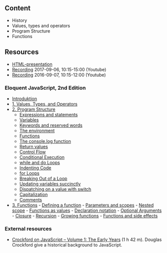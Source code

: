 ## Content
- History
- Values, types and operators
- Program Structure
- Functions

## Resources
- [HTML-presentation](https://rawgit.com/CS-LNU-Learning-Objects/javascript/master/lectures/01/index.html)
- [Recording](https://youtu.be/fgGezdANui4) 2017-09-06, 10:15-15:00 (Youtube)
- [Recording](https://youtu.be/CHrKuuxx-Qo) 2016-09-07, 10:15-12:00 (Youtube)




### Eloquent JavaScript, 2nd Edition

- [Introduktion](http://eloquentjavascript.net/00_intro.html)
- [1. Values, Types, and Operators](http://eloquentjavascript.net/01_values.html)
- [2. Program Structure](http://eloquentjavascript.net/02_program_structure.html)
	- [Expressions and statements](http://eloquentjavascript.net/02_program_structure.html#h_5fUOQZwwHx)
    - [Variables](http://eloquentjavascript.net/02_program_structure.html#h_rAGNsfewCX)
	- [Keywords and reserved words](http://eloquentjavascript.net/02_program_structure.html#h_ko4pqLOTdI)
    - [The environment](http://eloquentjavascript.net/02_program_structure.html#h_2Tc54fkIgF)
    - [Functions](http://eloquentjavascript.net/02_program_structure.html#h_K5Yd6h3Axg)
    - [The console.log function](http://eloquentjavascript.net/02_program_structure.html#h_6+Vb3XQoaa)
    - [Return values](http://eloquentjavascript.net/02_program_structure.html#h_nULi9znEdr)
    - [Control Flow](http://eloquentjavascript.net/02_program_structure.html#h_rDxYNPd65Z)
    - [Conditional Execution](http://eloquentjavascript.net/02_program_structure.html#h_wpz5oi2dy7)
    - [while and do Loops](http://eloquentjavascript.net/02_program_structure.html#h_FaGGgUI+MM)
    - [Indenting Code](http://eloquentjavascript.net/02_program_structure.html#h_3I0M2f1Cmh)
    - [for Loops](http://eloquentjavascript.net/02_program_structure.html#h_oupMC+5FKN)
    - [Breaking Out of a Loop](http://eloquentjavascript.net/02_program_structure.html#h_WWKAoSPJ47)
    - [Updating variables succinctly](http://eloquentjavascript.net/02_program_structure.html#h_TGUhwjSkqm)
    - [Dispatching on a value with switch](http://eloquentjavascript.net/02_program_structure.html#h_jMKsa0SXdL)
    - [Capitalization](http://eloquentjavascript.net/02_program_structure.html#h_t54vuASjLD)
    - [Comments](http://eloquentjavascript.net/02_program_structure.html#h_/OBuIOX390)
- [3. Functions](http://eloquentjavascript.net/03_functions.html)
        - [Defining a function](http://eloquentjavascript.net/03_functions.html#h_tqLFw/oazr)
        - [Parameters and scopes](http://eloquentjavascript.net/03_functions.html#h_u4j2OhpYkg)
        - [Nested scope](http://eloquentjavascript.net/03_functions.html#h_c/Ms2Ed/N0)
        - [Functions as values](http://eloquentjavascript.net/03_functions.html#h_y6WGSsYfER)
        - [Declaration notation](http://eloquentjavascript.net/03_functions.html#h_H2WKvqbgVY)
        - [Optional Arguments](http://eloquentjavascript.net/03_functions.html#h_1pGtRjrCUp)
        - [Closure](http://eloquentjavascript.net/03_functions.html#h_hOd+yVxaku)
        - [Recursion](http://eloquentjavascript.net/03_functions.html#h_jxl1p970Fy)
        - [Growing functions](http://eloquentjavascript.net/03_functions.html#h_eVDWIAuyBK)
        - [Functions and side effects](http://eloquentjavascript.net/03_functions.html#h_EdyBGBF6y/)


### External resources
- [Crockford on JavaScript – Volume 1: The Early Years](https://youtu.be/JxAXlJEmNMg) (1 h 42 m). Douglas Crockford give a historical background to JavaScript.
